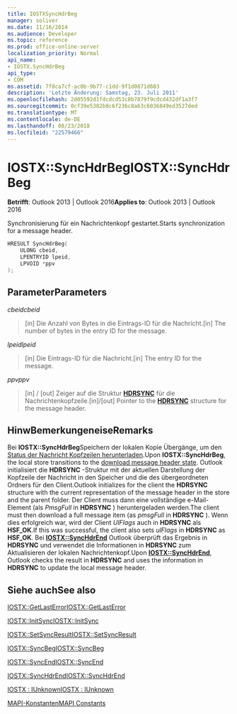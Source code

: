 ```yaml
---
title: IOSTXSyncHdrBeg
manager: soliver
ms.date: 11/16/2014
ms.audience: Developer
ms.topic: reference
ms.prod: office-online-server
localization_priority: Normal
api_name:
- IOSTX.SyncHdrBeg
api_type:
- COM
ms.assetid: 7f8ca7cf-ac0b-9b77-c1dd-9f1d0871d603
description: 'Letzte Änderung: Samstag, 23. Juli 2011'
ms.openlocfilehash: 2d05592d1fdcdcd53c8b7879f9cdcd432df1a3f7
ms.sourcegitcommit: 0cf39e5382b8c6f236c8a63c6036849ed3527ded
ms.translationtype: MT
ms.contentlocale: de-DE
ms.lasthandoff: 08/23/2018
ms.locfileid: "22579466"
---
```

# <a name="iostxsynchdrbeg"></a><span data-ttu-id="8e79b-103">IOSTX::SyncHdrBeg</span><span class="sxs-lookup"><span data-stu-id="8e79b-103">IOSTX::SyncHdrBeg</span></span>

  
  
<span data-ttu-id="8e79b-104">**Betrifft**: Outlook 2013 | Outlook 2016</span><span class="sxs-lookup"><span data-stu-id="8e79b-104">**Applies to**: Outlook 2013 | Outlook 2016</span></span> 
  
<span data-ttu-id="8e79b-105">Synchronisierung für ein Nachrichtenkopf gestartet.</span><span class="sxs-lookup"><span data-stu-id="8e79b-105">Starts synchronization for a message header.</span></span>
  
```cpp
HRESULT SyncHdrBeg( 
    ULONG cbeid, 
    LPENTRYID lpeid, 
    LPVOID *ppv 
);
```

## <a name="parameters"></a><span data-ttu-id="8e79b-106">Parameter</span><span class="sxs-lookup"><span data-stu-id="8e79b-106">Parameters</span></span>

 <span data-ttu-id="8e79b-107">_cbeid_</span><span class="sxs-lookup"><span data-stu-id="8e79b-107">_cbeid_</span></span>
  
> <span data-ttu-id="8e79b-108">[in] Die Anzahl von Bytes in die Eintrags-ID für die Nachricht.</span><span class="sxs-lookup"><span data-stu-id="8e79b-108">[in] The number of bytes in the entry ID for the message.</span></span>
    
 <span data-ttu-id="8e79b-109">_lpeid_</span><span class="sxs-lookup"><span data-stu-id="8e79b-109">_lpeid_</span></span>
  
> <span data-ttu-id="8e79b-110">[in] Die Eintrags-ID für die Nachricht.</span><span class="sxs-lookup"><span data-stu-id="8e79b-110">[in] The entry ID for the message.</span></span>
    
 <span data-ttu-id="8e79b-111">_ppv_</span><span class="sxs-lookup"><span data-stu-id="8e79b-111">_ppv_</span></span>
  
>  <span data-ttu-id="8e79b-112">[in] / [out] Zeiger auf die Struktur **[HDRSYNC](hdrsync.md)** für die Nachrichtenkopfzeile.</span><span class="sxs-lookup"><span data-stu-id="8e79b-112">[in]/[out] Pointer to the **[HDRSYNC](hdrsync.md)** structure for the message header.</span></span> 
    
## <a name="remarks"></a><span data-ttu-id="8e79b-113">HinwBemerkungeneise</span><span class="sxs-lookup"><span data-stu-id="8e79b-113">Remarks</span></span>

<span data-ttu-id="8e79b-114">Bei **IOSTX::SyncHdrBeg**Speichern der lokalen Kopie Übergänge, um den [Status der Nachricht Kopfzeilen herunterladen](download-message-header-state.md).</span><span class="sxs-lookup"><span data-stu-id="8e79b-114">Upon **IOSTX::SyncHdrBeg**, the local store transitions to the [download message header state](download-message-header-state.md).</span></span> <span data-ttu-id="8e79b-115">Outlook initialisiert die **HDRSYNC** -Struktur mit der aktuellen Darstellung der Kopfzeile der Nachricht in den Speicher und die des übergeordneten Ordners für den Client.</span><span class="sxs-lookup"><span data-stu-id="8e79b-115">Outlook initializes for the client the **HDRSYNC** structure with the current representation of the message header in the store and the parent folder.</span></span> <span data-ttu-id="8e79b-116">Der Client muss dann eine vollständige e-Mail-Element (als *PmsgFull* in **HDRSYNC** ) heruntergeladen werden.</span><span class="sxs-lookup"><span data-stu-id="8e79b-116">The client must then download a full message item (as  *pmsgFull*  in **HDRSYNC** ).</span></span> <span data-ttu-id="8e79b-117">Wenn dies erfolgreich war, wird der Client *UlFlags* auch in **HDRSYNC** als **HSF_OK**.</span><span class="sxs-lookup"><span data-stu-id="8e79b-117">If this was successful, the client also sets  *ulFlags*  in **HDRSYNC** as **HSF_OK**.</span></span> <span data-ttu-id="8e79b-118">Bei **[IOSTX::SyncHdrEnd](iostx-synchdrend.md)** Outlook überprüft das Ergebnis in **HDRSYNC** und verwendet die Informationen in **HDRSYNC** zum Aktualisieren der lokalen Nachrichtenkopf.</span><span class="sxs-lookup"><span data-stu-id="8e79b-118">Upon **[IOSTX::SyncHdrEnd](iostx-synchdrend.md)**, Outlook checks the result in **HDRSYNC** and uses the information in **HDRSYNC** to update the local message header.</span></span> 
  
## <a name="see-also"></a><span data-ttu-id="8e79b-119">Siehe auch</span><span class="sxs-lookup"><span data-stu-id="8e79b-119">See also</span></span>



[<span data-ttu-id="8e79b-120">IOSTX::GetLastError</span><span class="sxs-lookup"><span data-stu-id="8e79b-120">IOSTX::GetLastError</span></span>](iostx-getlasterror.md)
  
[<span data-ttu-id="8e79b-121">IOSTX::InitSync</span><span class="sxs-lookup"><span data-stu-id="8e79b-121">IOSTX::InitSync</span></span>](iostx-initsync.md)
  
[<span data-ttu-id="8e79b-122">IOSTX::SetSyncResult</span><span class="sxs-lookup"><span data-stu-id="8e79b-122">IOSTX::SetSyncResult</span></span>](iostx-setsyncresult.md)
  
[<span data-ttu-id="8e79b-123">IOSTX::SyncBeg</span><span class="sxs-lookup"><span data-stu-id="8e79b-123">IOSTX::SyncBeg</span></span>](iostx-syncbeg.md)
  
[<span data-ttu-id="8e79b-124">IOSTX::SyncEnd</span><span class="sxs-lookup"><span data-stu-id="8e79b-124">IOSTX::SyncEnd</span></span>](iostx-syncend.md)
  
[<span data-ttu-id="8e79b-125">IOSTX::SyncHdrEnd</span><span class="sxs-lookup"><span data-stu-id="8e79b-125">IOSTX::SyncHdrEnd</span></span>](iostx-synchdrend.md)
  
[<span data-ttu-id="8e79b-126">IOSTX : IUnknown</span><span class="sxs-lookup"><span data-stu-id="8e79b-126">IOSTX : IUnknown</span></span>](iostxiunknown.md)


[<span data-ttu-id="8e79b-127">MAPI-Konstanten</span><span class="sxs-lookup"><span data-stu-id="8e79b-127">MAPI Constants</span></span>](mapi-constants.md)

